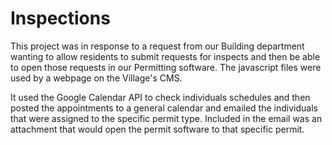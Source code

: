 # Inspections

This project was in response to a request from our Building department wanting to allow residents to submit requests for inspects and then be able to open those requests in our Permitting software. The javascript files were used by a webpage on the Village's CMS.

It used the Google Calendar API to check individuals schedules and then posted the appointments to a general calendar and emailed the individuals that were assigned to the specific permit type. Included in the email was an attachment that would open the permit software to that specific permit.